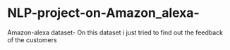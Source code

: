 # NLP-project-on-Amazon_alexa-
Amazon-alexa dataset- On this dataset i just tried to find out the feedback of the customers
